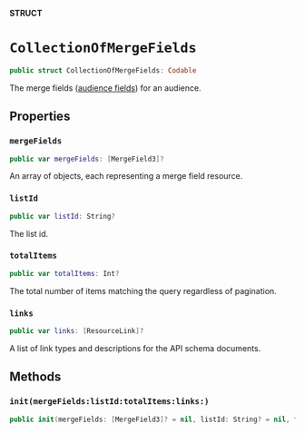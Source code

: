 **STRUCT**

# `CollectionOfMergeFields`

```swift
public struct CollectionOfMergeFields: Codable
```

The merge fields ([audience fields](https://mailchimp.com/help/getting-started-with-merge-tags/)) for an audience.

## Properties
### `mergeFields`

```swift
public var mergeFields: [MergeField3]?
```

An array of objects, each representing a merge field resource.

### `listId`

```swift
public var listId: String?
```

The list id.

### `totalItems`

```swift
public var totalItems: Int?
```

The total number of items matching the query regardless of pagination.

### `links`

```swift
public var links: [ResourceLink]?
```

A list of link types and descriptions for the API schema documents.

## Methods
### `init(mergeFields:listId:totalItems:links:)`

```swift
public init(mergeFields: [MergeField3]? = nil, listId: String? = nil, totalItems: Int? = nil, links: [ResourceLink]? = nil)
```
